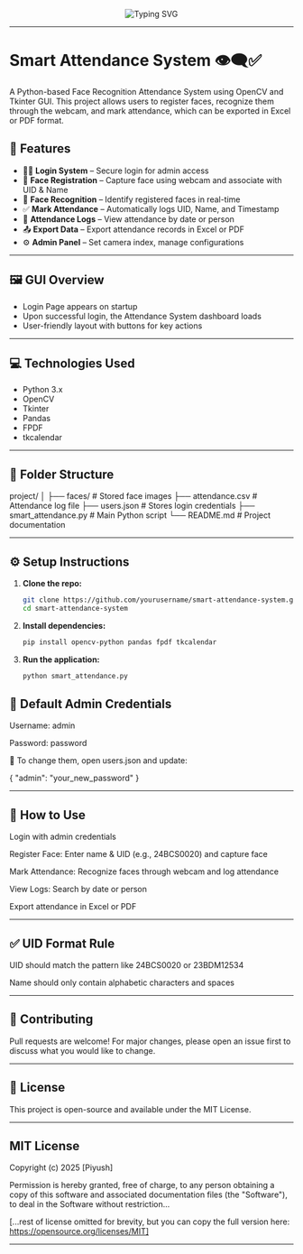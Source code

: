 <p align="center">
  <img src="https://readme-typing-svg.demolab.com?font=Fira+Code&size=24&pause=1000&center=true&vCenter=true&width=800&lines=Welcome+to+Smart+Face+Recognition+Attendance+System+%F0%9F%94%8D;Built+using+OpenCV+%7C+Tkinter+%7C+Python+%7C+Face+Recognition+%F0%9F%A4%96" alt="Typing SVG">
</p>

---

# Smart Attendance System 👁️‍🗨️✅

A Python-based Face Recognition Attendance System using OpenCV and Tkinter GUI. This project allows users to register faces, recognize them through the webcam, and mark attendance, which can be exported in Excel or PDF format.

## 📌 Features

- 🧑‍💼 **Login System** – Secure login for admin access
- 📸 **Face Registration** – Capture face using webcam and associate with UID & Name
- 🎯 **Face Recognition** – Identify registered faces in real-time
- ✅ **Mark Attendance** – Automatically logs UID, Name, and Timestamp
- 📁 **Attendance Logs** – View attendance by date or person
- 📤 **Export Data** – Export attendance records in Excel or PDF
- ⚙️ **Admin Panel** – Set camera index, manage configurations

---

## 🖼️ GUI Overview

- Login Page appears on startup
- Upon successful login, the Attendance System dashboard loads
- User-friendly layout with buttons for key actions

---

## 💻 Technologies Used

- Python 3.x
- OpenCV
- Tkinter
- Pandas
- FPDF
- tkcalendar

---

## 📂 Folder Structure

project/
│
├── faces/                 # Stored face images
├── attendance.csv         # Attendance log file
├── users.json             # Stores login credentials
├── smart_attendance.py    # Main Python script
└── README.md              # Project documentation


---

## ⚙️ Setup Instructions

1. **Clone the repo:**
   ```bash
   git clone https://github.com/yourusername/smart-attendance-system.git
   cd smart-attendance-system
   
2. **Install dependencies:**
   ```bash
   pip install opencv-python pandas fpdf tkcalendar

3. **Run the application:**
   ```bash
   python smart_attendance.py

## 🔐 Default Admin Credentials
Username: admin

Password: password

🔄 To change them, open users.json and update:

{
  "admin": "your_new_password"
}

---

## 🚀 How to Use
Login with admin credentials

Register Face: Enter name & UID (e.g., 24BCS0020) and capture face

Mark Attendance: Recognize faces through webcam and log attendance

View Logs: Search by date or person

Export attendance in Excel or PDF

---

## ✅ UID Format Rule
UID should match the pattern like 24BCS0020 or 23BDM12534

Name should only contain alphabetic characters and spaces

---


## 🤝 Contributing
Pull requests are welcome! For major changes, please open an issue first to discuss what you would like to change.

---

## 📃 License
This project is open-source and available under the MIT License.

---
## MIT License

Copyright (c) 2025 [Piyush]

Permission is hereby granted, free of charge, to any person obtaining a copy
of this software and associated documentation files (the "Software"), to deal
in the Software without restriction...

[...rest of license omitted for brevity, but you can copy the full version here: https://opensource.org/licenses/MIT]

---

